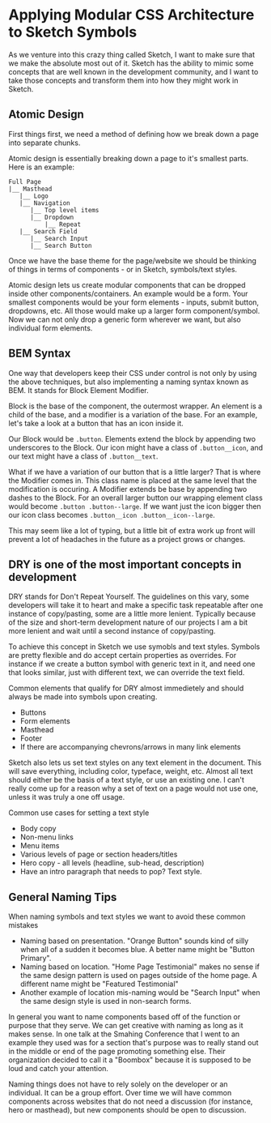 # Applying Modular CSS Architecture to Sketch Symbols

As we venture into this crazy thing called Sketch, I want to make sure that we make the absolute most out of it. Sketch has the ability to mimic some concepts that are well known in the development community, and I want to take those concepts and transform them into how they might work in Sketch.

## Atomic Design

First things first, we need a method of defining how we break down a page into separate chunks.

Atomic design is essentially breaking down a page to it's smallest parts. Here is an example:

```
Full Page
|__ Masthead
   |__ Logo
   |__ Navigation
      |__ Top level items
      |__ Dropdown
          |__ Repeat
   |__ Search Field
      |__ Search Input
      |__ Search Button
```

Once we have the base theme for the page/website we should be thinking of things in terms of components - or in Sketch, symbols/text styles.

Atomic design lets us create modular components that can be dropped inside other components/containers. An example would be a form. Your smallest components would be your form elements - inputs, submit button, dropdowns, etc. All those would make up a larger form component/symbol. Now we can not only drop a generic form wherever we want, but also individual form elements.

## BEM Syntax

One way that developers keep their CSS under control is not only by using the above techniques, but also implementing a naming syntax known as BEM. It stands for Block Element Modifier.

Block is the base of the component, the outermost wrapper. An element is a child of the base, and a modifier is a variation of the base. For an example, let's take a look at a button that has an icon inside it.

Our Block would be `.button`. Elements extend the block by appending two underscores to the Block. Our icon might have a class of `.button__icon`, and our text might have a class of `.button__text`.

What if we have a variation of our button that is a little larger? That is where the Modifier comes in. This class name is placed at the same level that the modification is occuring. A Modifier extends be base by appending two dashes to the Block. For an overall larger button our wrapping element class would become `.button .button--large`. If we want just the icon bigger then our icon class becomes `.button__icon .button__icon--large`.

This may seem like a lot of typing, but a little bit of extra work up front will prevent a lot of headaches in the future as a project grows or changes.

## DRY is one of the most important concepts in development

DRY stands for Don't Repeat Yourself. The guidelines on this vary, some developers will take it to heart and make a specific task repeatable after one instance of copy/pasting, some are a little more lenient. Typically because of the size and short-term development nature of our projects I am a bit more lenient and wait until a second instance of copy/pasting.

To achieve this concept in Sketch we use symobls and text styles. Symbols are pretty flexible and do accept certain properties as overrides. For instance if we create a button symbol with generic text in it, and need one that looks similar, just with different text, we can override the text field.

Common elements that qualify for DRY almost immedietely and should always be made into symbols upon creating.

* Buttons
* Form elements
* Masthead
* Footer
* If there are accompanying chevrons/arrows in many link elements

Sketch also lets us set text styles on any text element in the document. This will save everything, including color, typeface, weight, etc. Almost all text should either be the basis of a text style, or use an existing one. I can't really come up for a reason why a set of text on a page would not use one, unless it was truly a one off usage.

Common use cases for setting a text style

* Body copy
* Non-menu links
* Menu items
* Various levels of page or section headers/titles
* Hero copy - all levels (headline, sub-head, description)
* Have an intro paragraph that needs to pop? Text style.

## General Naming Tips

When naming symbols and text styles we want to avoid these common mistakes

* Naming based on presentation. "Orange Button" sounds kind of silly when all of a sudden it becomes blue. A better name might be "Button Primary".
* Naming based on location. "Home Page Testimonial" makes no sense if the same design pattern is used on pages outside of the home page. A different name might be "Featured Testimonial"
* Another example of location mis-naming would be "Search Input" when the same design style is used in non-search forms.

In general you want to name components based off of the function or purpose that they serve. We can get creative with naming as long as it makes sense. In one talk at the Smahing Conference that I went to an example they used was for a section that's purpose was to really stand out in the middle or end of the page promoting something else. Their organization decided to call it a "Boombox" because it is supposed to be loud and catch your attention.

Naming things does not have to rely solely on the developer or an individual. It can be a group effort. Over time we will have common components across websites that do not need a discussion (for instance, hero or masthead), but new components should be open to discussion.